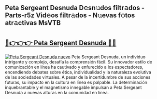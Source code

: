 ## Peta Sergeant Desnuda D𝚎sn𝚞dos filtr𝚊dos - Parts-r5z Vid𝚎os filtr𝚊dos - N𝚞evas f𝚘tos atr𝚊ctivas MsVTB

# <h2><a href="http://mb18z1.tromn.icu/?c=Peta+Sergeant+Desnuda">🔗👉👉👉 Peta Sergeant Desnuda 🔗🔗</a></h2>

[![Peta Sergeant Desnuda nuevo](https://i.imgur.com/pEAQMta.gif)](http://mb18z1.tromn.icu/?c=Peta+Sergeant+Desnuda)
Peta Sergeant Desnuda, un individuo intrigante y complejo, desafía la comprensión fácil. Su innovador estilo de comunicación en línea ha cautivado y enfurecido a los espectadores, encendiendo debates sobre ética, individualidad y la naturaleza evolutiva de las sociedades virtuales. A pesar de la incertidumbre de sus acciones futuras, su impacto en la cultura en línea es palpable. La determinación inquebrantable y el magnetismo innegable impulsan a Peta Sergeant Desnuda a nuevas alturas en la comunidad en línea.
